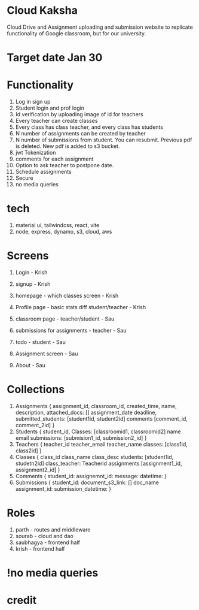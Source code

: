 # Cloud Kaksha
Cloud Drive and Assignment uploading and submission website to replicate functionality of Google classroom, but for our university. 

# Target date Jan 30

# Functionality
1. Log in sign up
2. Student login and prof login
3. Id verification by uploading image of id for teachers
4. Every teacher can create classes
5. Every class has class teacher, and every class has students
6. N number of assignments can be created by teacher
7. N number of submissions from student. You can resubmit. Previous pdf is deleted. New pdf is added to s3 bucket.
8. jwt Tokenization
9. comments for each assignment
10. Option to ask teacher to postpone date.
11. Schedule assignments
12. Secure
13. no media queries
    
# tech
1. material ui, tailwindcss, react, vite
2. node, express, dynamo, s3, cloud, aws

# Screens
1. Login - Krish
2. signup - Krish
3. homepage - which classes screen - Krish
4. Profile page - basic stats diff student/teacher - Krish
   
6. classroom page - teacher/student - Sau
7. submissions for assignments - teacher - Sau
8. todo - student - Sau
9. Assignment screen - Sau
10. About - Sau

# Collections
1. Assignments
{
  assignment_id,
  classroom_id,
  created_time,
  name,
  description,
  attached_docs: []
  assignment_date
  deadline,
  submitted_students: [student1id, student2id]
  comments [comment_id, comment_2id]
}
1. Students
{
  student_id,
  Classes: [classroomid1, classroomid2]
  name
  email
  submissions: [submision1_id, submission2_id]
}
3. Teachers
{
  teacher_id
  teacher_email
  teacher_name
  classes: [class1id, class2id]
}
7. Classes
{
  class_id
  class_name
  class_desc
  students: [student1id, studetn2id]
  class_teacher: Teacherid
  assignments [assignment1_id, assignment2_id] 
}
9. Comments
{
  student_id:
  assignemnt_id:
  message:
  datetime:
}
11. Submissions
{
  student_id:
  document_s3_link: []
  doc_name
  assignment_id:
  submission_datetime:
}

# Roles
1. parth - routes and middleware
2. sourab - cloud and dao
3. saubhagya - frontend half
4. krish - frontend half


# !no media queries
# credit
